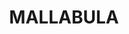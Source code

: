 ---
lastmod: '2025-04-06T06:05:20+00:00'
latitude: -32.730927
layout: suburb
longitude: 152.039551
postcode: '2319'
state: NSW
title: MALLABULA
url: /nsw/mallabula/
---